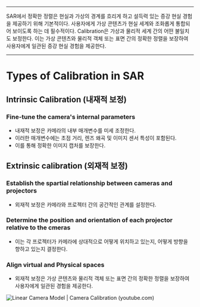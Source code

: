 
---
SAR에서 정확한 정렬은 현실과 가상의 경계를 흐리게 하고 설득력 있는 증강 현실 경험을 제공하기 위해 기본적이다. 사용자에게 가상 콘텐츠가 현실 세계와 조화롭게 통합되어 보이도록 하는 데 필수적이다.
Calibration은 가상과 물리적 세계 간의 어떤 불일치도 보정한다. 이는 가상 콘텐츠와 물리적 객체 또는 표면 간의 정확한 정렬을 보장하여 사용자에게 일관된 증강 현실 경험을 제공한다.

---
# Types of Calibration in SAR
## Intrinsic Calibration (내재적 보정)
### Fine-tune the camera's internal parameters
- 내재적 보정은 카메라의 내부 매개변수를 미세 조정한다.
- 이러한 매개변수에는 초점 거리, 렌즈 왜곡 및 이미지 센서 특성이 포함된다.
- 이를 통해 정확한 이미지 캡처를 보장한다.

## Extrinsic calibration (외재적 보정)
### Establish the spartial relationship between cameras and projectors
- 외재적 보정은 카메라와 프로젝터 간의 공간적인 관계를 설정한다.
### Determine the position and orientation of each projector relative to the cmeras
- 이는 각 프로젝터가 카메라에 상대적으로 어떻게 위치하고 있는지, 어떻게 방향을 향하고 있는지 결정한다.
### Align virtual and Physical spaces
- 외재적 보정은 가상 콘텐츠와 물리적 객체 또는 표면 간의 정확한 정렬을 보장하여 사용자에게 일관된 경험을 제공한다.

![Linear Camera Model | Camera Calibration (youtube.com)](https://www.youtube.com/watch?v=qByYk6JggQU)